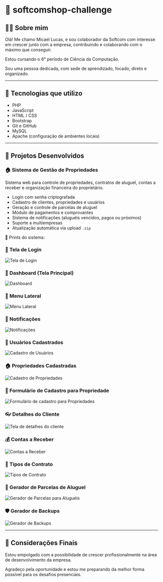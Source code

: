 # 💼 softcomshop-challenge

## 🙋‍♂️ Sobre mim

Olá! Me chamo Micael Lucas, e sou colaborador da Softcom com interesse em crescer junto com a empresa, contribuindo e colaborando com o máximo que conseguir.

Estou cursando o 6° período de Ciência da Computação.

Sou uma pessoa dedicada, com sede de aprendizado, focado, direto e organizado.

---

## 🧪 Tecnologias que utilizo

- PHP
- JavaScript
- HTML / CSS
- Bootstrap
- Git e GitHub
- MySQL
- Apache (configuração de ambientes locais)

---

## 📂 Projetos Desenvolvidos

### 🏠 Sistema de Gestão de Propriedades

Sistema web para controle de propriedades, contratos de aluguel, contas a receber e organização financeira do proprietário.

- Login com senha criptografada
- Cadastro de clientes, propriedades e usuários
- Geração e controle de parcelas de aluguel
- Módulo de pagamentos e comprovantes
- Sistema de notificações (aluguéis vencidos, pagos ou próximos)
- Suporte a multiempresas
- Atualização automática via upload `.zip`

📸 Prints do sistema:

### 🔐 Tela de Login
![Tela de Login](prints/tela_de_login.png)

### 🧭 Dashboard (Tela Principal)
![Dashboard](prints/dashboard.png)

### 📑 Menu Lateral
![Menu Lateral](prints/menu_lateral.png)

### 🔔 Notificações
![Notificações](prints/notificacoes.png)

### 👤 Usuários Cadastrados
![Cadastro de Usuários](prints/cadastro_de_usuarios.png)

### 🏠 Propriedades Cadastradas
![Cadastro de Propriedades](prints/cadastros_de_propriedades.png)

### 📝 Formulário de Cadastro para Propriedade
![Formulário de cadastro para Propriedades](prints/tela_de_cadastro_da_propriedade.png)

### 👓 Detalhes do Cliente
![Tela de detalhes do cliente](prints/detalhes_do_cliente.png)

### 💰 Contas a Receber
![Contas a Receber](prints/tela_contas_a_receber.png)

### 📄 Tipos de Contrato
![Tipos de Contrato](prints/tipos_de_contratos.png)

### 📆 Gerador de Parcelas de Aluguel
![Gerador de Parcelas para Aluguéis](prints/gerador_de_parcelas_aluguel.png)

### 🛡️ Gerador de Backups
![Gerador de Backups](prints/gerador_de_backups.png)


---

## 🚀 Considerações Finais

Estou empolgado com a possibilidade de crescer profissionalmente na área de desenvolvimento da empresa.

Agradeço pela oportunidade e estou me preparando da melhor forma possível para os desafios presenciais.

